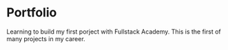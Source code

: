# Portfolio
Learning to build my first porject with Fullstack Academy. This is the first of many projects in my career. 
